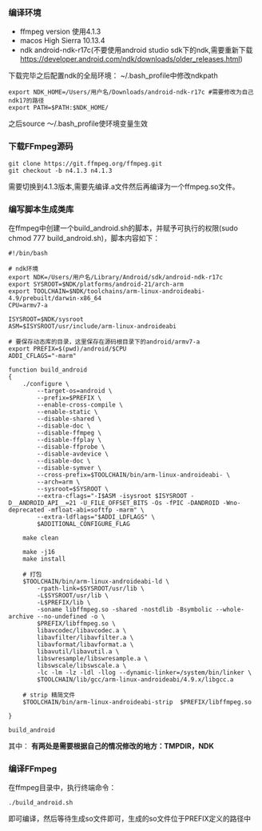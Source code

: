 ### 编译环境
- ffmpeg version 使用4.1.3
- macos High Sierra 10.13.4
- ndk android-ndk-r17c(不要使用android studio sdk下的ndk,需要重新下载 https://developer.android.com/ndk/downloads/older_releases.html)

下载完毕之后配置ndk的全局环境：
~/.bash_profile中修改ndkpath
```
export NDK_HOME=/Users/用户名/Downloads/android-ndk-r17c #需要修改为自己ndk17的路径
export PATH=$PATH:$NDK_HOME/
```
之后source ～/.bash_profile使环境变量生效

### 下载FFmpeg源码
```
git clone https://git.ffmpeg.org/ffmpeg.git
git checkout -b n4.1.3 n4.1.3
```
需要切换到4.1.3版本,需要先编译.a文件然后再编译为一个ffmpeg.so文件。

### 编写脚本生成类库
在ffmpeg中创建一个build_android.sh的脚本，并赋予可执行的权限(sudo chmod 777 build_android.sh)，脚本内容如下：
```
#!/bin/bash

# ndk环境    
export NDK=/Users/用户名/Library/Android/sdk/android-ndk-r17c
export SYSROOT=$NDK/platforms/android-21/arch-arm
export TOOLCHAIN=$NDK/toolchains/arm-linux-androideabi-4.9/prebuilt/darwin-x86_64
CPU=armv7-a

ISYSROOT=$NDK/sysroot
ASM=$ISYSROOT/usr/include/arm-linux-androideabi

# 要保存动态库的目录，这里保存在源码根目录下的android/armv7-a
export PREFIX=$(pwd)/android/$CPU
ADDI_CFLAGS="-marm"

function build_android
{
    ./configure \
        --target-os=android \
        --prefix=$PREFIX \
        --enable-cross-compile \
        --enable-static \
        --disable-shared \
        --disable-doc \
        --disable-ffmpeg \
        --disable-ffplay \
        --disable-ffprobe \
        --disable-avdevice \
        --disable-doc \
        --disable-symver \
        --cross-prefix=$TOOLCHAIN/bin/arm-linux-androideabi- \
        --arch=arm \
        --sysroot=$SYSROOT \
        --extra-cflags="-I$ASM -isysroot $ISYSROOT -D__ANDROID_API__=21 -U_FILE_OFFSET_BITS -Os -fPIC -DANDROID -Wno-deprecated -mfloat-abi=softfp -marm" \
        --extra-ldflags="$ADDI_LDFLAGS" \
        $ADDITIONAL_CONFIGURE_FLAG

    make clean

    make -j16
    make install

    # 打包
    $TOOLCHAIN/bin/arm-linux-androideabi-ld \
        -rpath-link=$SYSROOT/usr/lib \
        -L$SYSROOT/usr/lib \
        -L$PREFIX/lib \
        -soname libffmpeg.so -shared -nostdlib -Bsymbolic --whole-archive --no-undefined -o \
        $PREFIX/libffmpeg.so \
        libavcodec/libavcodec.a \
        libavfilter/libavfilter.a \
        libavformat/libavformat.a \
        libavutil/libavutil.a \
        libswresample/libswresample.a \
        libswscale/libswscale.a \
        -lc -lm -lz -ldl -llog --dynamic-linker=/system/bin/linker \
        $TOOLCHAIN/lib/gcc/arm-linux-androideabi/4.9.x/libgcc.a
 
    # strip 精简文件
    $TOOLCHAIN/bin/arm-linux-androideabi-strip  $PREFIX/libffmpeg.so

}

build_android
```

其中：
**有两处是需要根据自己的情况修改的地方：TMPDIR，NDK**

### 编译FFmpeg
在ffmpeg目录中，执行终端命令：
```
./build_android.sh
```

即可编译，然后等待生成so文件即可，生成的so文件位于PREFIX定义的路径中